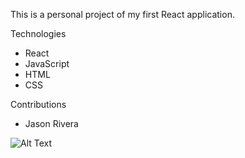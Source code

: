 This is a personal project of my first React application.

Technologies
- React
- JavaScript
- HTML
- CSS

Contributions
- Jason Rivera

![Alt Text](https://media.giphy.com/media/lAbtx81jZ1OVdX0JD8/giphy.gif)